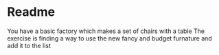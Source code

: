 # Readme

You have a basic factory which makes a set of chairs with a table
The exercise is finding a way to use the new fancy and budget furnature and add it to the list
